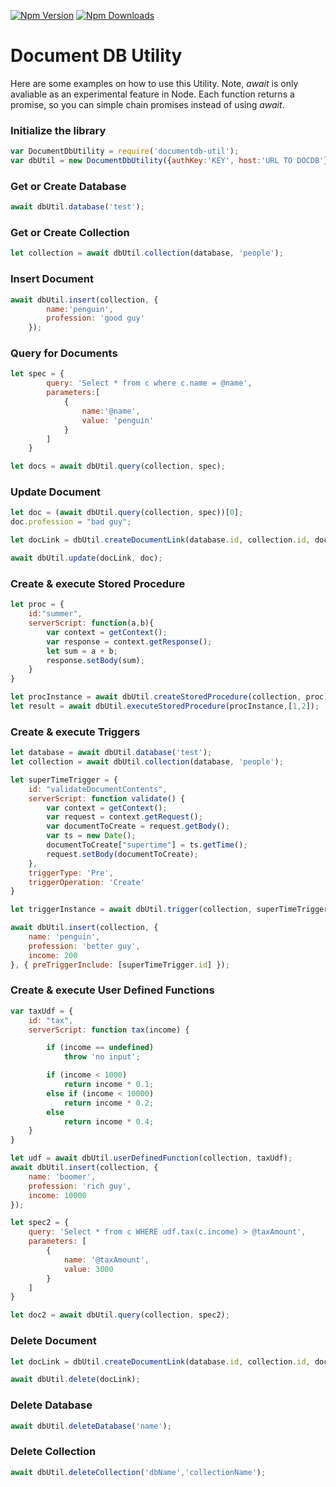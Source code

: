 [![Npm Version](https://img.shields.io/npm/v/documentdb-util.svg?style=flat)](https://www.npmjs.com/package/documentdb-util)
[![Npm Downloads](https://img.shields.io/npm/dm/documentdb-util.svg?style=flat)](https://www.npmjs.com/package/documentdb-util)

# Document DB Utility
Here are some examples on how to use this Utility. Note, *await* is only avaliable as an experimental feature in Node. Each function returns a promise, so you can simple chain promises instead of using *await*.

### Initialize the library
```javascript
var DocumentDbUtility = require('documentdb-util');
var dbUtil = new DocumentDbUtility({authKey:'KEY', host:'URL TO DOCDB'}));
```

### Get or Create Database

```javascript
await dbUtil.database('test');
```

### Get or Create Collection

```javascript
let collection = await dbUtil.collection(database, 'people');
```

### Insert Document

```javascript
await dbUtil.insert(collection, {
        name:'penguin',
        profession: 'good guy'
    });
```

### Query for Documents

```javascript
let spec = {
        query: 'Select * from c where c.name = @name',
        parameters:[
            {
                name:'@name',
                value: 'penguin'
            }
        ]
    }

let docs = await dbUtil.query(collection, spec);
```

### Update Document

```javascript
let doc = (await dbUtil.query(collection, spec))[0];
doc.profession = "bad guy";

let docLink = dbUtil.createDocumentLink(database.id, collection.id, doc.id);

await dbUtil.update(docLink, doc);
```

### Create & execute Stored Procedure

```javascript
let proc = {
    id:"summer",
    serverScript: function(a,b){
        var context = getContext();
        var response = context.getResponse();
        let sum = a + b;
        response.setBody(sum);
    }
}

let procInstance = await dbUtil.createStoredProcedure(collection, proc);
let result = await dbUtil.executeStoredProcedure(procInstance,[1,2]);
```

### Create & execute Triggers

```javascript
let database = await dbUtil.database('test');
let collection = await dbUtil.collection(database, 'people');

let superTimeTrigger = {
    id: "validateDocumentContents",
    serverScript: function validate() {
        var context = getContext();
        var request = context.getRequest();
        var documentToCreate = request.getBody();
        var ts = new Date();
        documentToCreate["supertime"] = ts.getTime();
        request.setBody(documentToCreate);
    },
    triggerType: 'Pre',
    triggerOperation: 'Create'
}

let triggerInstance = await dbUtil.trigger(collection, superTimeTrigger);

await dbUtil.insert(collection, {
    name: 'penguin',
    profession: 'better guy',
    income: 200
}, { preTriggerInclude: [superTimeTrigger.id] });
```

### Create & execute User Defined Functions

```javascript
var taxUdf = {
    id: "tax",
    serverScript: function tax(income) {

        if (income == undefined)
            throw 'no input';

        if (income < 1000)
            return income * 0.1;
        else if (income < 10000)
            return income * 0.2;
        else
            return income * 0.4;
    }
}

let udf = await dbUtil.userDefinedFunction(collection, taxUdf);
await dbUtil.insert(collection, {
    name: 'boomer',
    profession: 'rich guy',
    income: 10000
});

let spec2 = {
    query: 'Select * from c WHERE udf.tax(c.income) > @taxAmount',
    parameters: [
        {
            name: '@taxAmount',
            value: 3000
        }
    ]
}

let doc2 = await dbUtil.query(collection, spec2);
```
### Delete Document
```javascript
let docLink = dbUtil.createDocumentLink(database.id, collection.id, doc.id);

await dbUtil.delete(docLink);
```

### Delete Database
```javascript
await dbUtil.deleteDatabase('name');
```

### Delete Collection
```javascript
await dbUtil.deleteCollection('dbName','collectionName');
```
